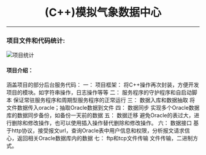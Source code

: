 <div align="center">
    
# (C++)模拟气象数据中心
</div>

-------------------------------------------------------- 
### 项目文件和代码统计:    
![项目统计](https://github.com/NaNbNa/C-_Simulated_-eteorological_Data_Center/assets/144761706/2f332987-0976-400c-b5b8-e92432df2962)
#### 项目介绍：
涵盖项目的部分后台服务代码：
一： 项目框架：
将C++操作再次封装，方便开发项目的模块。如字符串操作，日志操作等等
二： 服务程序的守护程序和自启动脚本
保证常驻服务程序和周期型服务程序的正常运行
三： 数据入库和数据抽取
将文件数据传入oracle；抽取Oracle数据到文件
四： 数据同步
实现多个Oracle数据库的数据同步备份，如备份一天前的数据
五： 数据迁移
避免Oracle的表过大，进行删除和修改操作，也可以使用插入操作替代删除和修改操作。
六： 数据接口
基于http协议，接受报文url，查询Oracle表中用户信息和权限，分析报文请求信心，返回相关Oracle数据库内的数据
七： ftp和tcp文件传输
文件传输，二进制方式。
